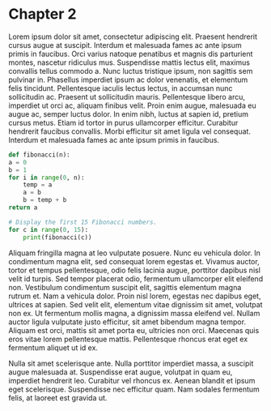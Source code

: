 # Chapter 2

Lorem ipsum dolor sit amet, consectetur adipiscing elit. Praesent hendrerit cursus augue at suscipit. Interdum et malesuada fames ac ante ipsum primis in faucibus. Orci varius natoque penatibus et magnis dis parturient montes, nascetur ridiculus mus. Suspendisse mattis lectus elit, maximus convallis tellus commodo a. Nunc luctus tristique ipsum, non sagittis sem pulvinar in. Phasellus imperdiet ipsum ac dolor venenatis, et elementum felis tincidunt. Pellentesque iaculis lectus lectus, in accumsan nunc sollicitudin ac. Praesent ut sollicitudin mauris. Pellentesque libero arcu, imperdiet ut orci ac, aliquam finibus velit. Proin enim augue, malesuada eu augue ac, semper luctus dolor. In enim nibh, luctus at sapien id, pretium cursus metus. Etiam id tortor in purus ullamcorper efficitur. Curabitur hendrerit faucibus convallis. Morbi efficitur sit amet ligula vel consequat. Interdum et malesuada fames ac ante ipsum primis in faucibus.

```python
def fibonacci(n):
a = 0
b = 1
for i in range(0, n):
    temp = a
    a = b
    b = temp + b
return a

# Display the first 15 Fibonacci numbers.
for c in range(0, 15):
    print(fibonacci(c))
```

Aliquam fringilla magna at leo vulputate posuere. Nunc eu vehicula dolor. In condimentum magna elit, sed consequat lorem egestas et. Vivamus auctor, tortor et tempus pellentesque, odio felis lacinia augue, porttitor dapibus nisl velit id turpis. Sed tempor placerat odio, fermentum ullamcorper elit eleifend non. Vestibulum condimentum suscipit elit, sagittis elementum magna rutrum et. Nam a vehicula dolor. Proin nisl lorem, egestas nec dapibus eget, ultrices at sapien. Sed velit elit, elementum vitae dignissim sit amet, volutpat non ex. Ut fermentum mollis magna, a dignissim massa eleifend vel. Nullam auctor ligula vulputate justo efficitur, sit amet bibendum magna tempor. Aliquam est orci, mattis sit amet porta eu, ultricies non orci. Maecenas quis eros vitae lorem pellentesque mattis. Pellentesque rhoncus erat eget ex fermentum aliquet ut id ex.

Nulla sit amet scelerisque ante. Nulla porttitor imperdiet massa, a suscipit augue malesuada at. Suspendisse erat augue, volutpat in quam eu, imperdiet hendrerit leo. Curabitur vel rhoncus ex. Aenean blandit et ipsum eget scelerisque. Suspendisse nec efficitur quam. Nam sodales fermentum felis, at laoreet est gravida ut.
